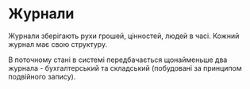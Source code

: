 ﻿# Журнали

Журнали зберігають рухи грошей, цінностей, людей в часі.
Кожний журнал має свою структуру.

В поточному стані в системі передбачається щонайменьше два журнала - бухгалтерський 
та складський (побудовані за принципом подвійного запису).


